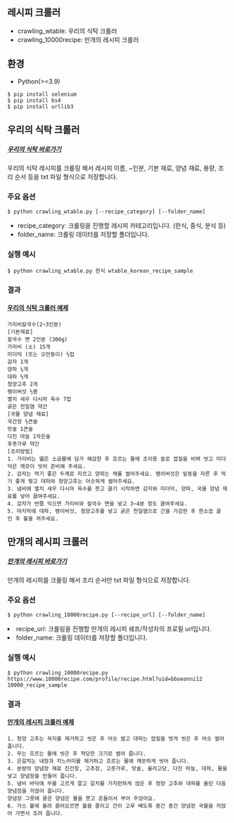 ## 레시피 크롤러

- crawling_wtable: 우리의 식탁 크롤러
- crawling_10000recipe: 만개의 레시피 크롤러

## 환경
- Python(>=3.9)

```
$ pip install selenium
$ pip install bs4
$ pip install urllib3
```

## 우리의 식탁 크롤러
##### [우리의 식탁 바로가기](https://wtable.co.kr/recipes)
우리의 식탁 레시피를 크롤링 해서 레시피 이름, ~인분, 기본 재료, 양념 재료, 용량, 조리 순서 등을 txt 파일 형식으로 저장합니다.

### 주요 옵션
```
$ python crawling_wtable.py [--recipe_category] [--folder_name]
```
- recipe_category: 크롤링을 진행할 레시피 카테고리입니다. (한식, 중식, 분식 등)
- folder_name: 크롤링 데이터를 저장할 폴더입니다.

### 실행 예시
```
$ python crawling_wtable.py 한식 wtable_korean_recipe_sample
```

### 결과
#### [우리의 식탁 크롤러 예제](https://github.com/iiVSX/lesik/blob/master/Crawling/sample_wtable_korean_recipe/%EA%B0%80%EB%A6%AC%EB%B9%84%EC%B9%BC%EA%B5%AD%EC%88%98.txt)
```
가리비칼국수(2~3인분)
[기본재료]
칼국수 면 2인분 (300g)
가리비 (소) 15개
미더덕 (또는 오만둥이) ½컵
감자 1개
양파 ¼개
대파 ⅓개
청양고추 2개
팽이버섯 ½봉 
멸치 새우 다시마 육수 7컵
굵은 천일염 약간
[국물 양념 재료]
국간장 ½큰술
맛술 1큰술
다진 마늘 1작은술
후춧가루 약간
[조리방법]
1. 가리비는 엷은 소금물에 담가 해감한 후 흐르는 물에 조리용 솔로 껍질을 비벼 씻고 미더덕은 깨끗이 씻어 준비해 주세요.
2. 감자는 먹기 좋은 두께로 자르고 양파는 채를 썰어주세요. 팽이버섯은 밑동을 자른 후 먹기 좋게 찢고 대파와 청양고추는 어슷하게 썰어주세요.
3. 냄비에 멸치 새우 다시마 육수를 붓고 끓기 시작하면 감자와 미더덕, 양파, 국물 양념 재료를 넣어 끓여주세요.
4. 감자가 반쯤 익으면 가리비와 칼국수 면을 넣고 3~4분 정도 끓여주세요.
5. 마지막에 대파, 팽이버섯, 청양고추를 넣고 굵은 천일염으로 간을 가감한 후 한소끔 끓인 후 불을 꺼주세요.
```


## 만개의 레시피 크롤러
##### [만개의 레시피 바로가기](https://www.10000recipe.com/chef/chef_list.html)
만개의 레시피를 크롤링 해서 조리 순서만 txt 파일 형식으로 저장합니다.

### 주요 옵션
```
$ python crawling_10000recipe.py [--recipe_url] [--folder_name]
```
<li>recipe_url: 크롤링을 진행할 만개의 레시피 쉐프/작성자의 프로필 url입니다.</li>
<li>folder_name: 크롤링 데이터를 저장할 폴더입니다.</li>

### 실행 예시
```
$ python crawling_10000recipe.py https://www.10000recipe.com/profile/recipe.html?uid=bboeonni12 10000_recipe_sample
```

### 결과
#### [만개의 레시피 크롤러 예제](https://github.com/iiVSX/lesik/blob/master/Crawling/sample_10000_recipe/%EA%B0%88%EC%B9%98%EB%AC%B4%EC%A1%B0%EB%A6%BC.txt)
```
1. 청양 고추는 꼭지를 제거하고 씻은 후 어슷 썰고 대파는 껍질을 벗겨 씻은 후 어슷 썰어 줍니다.
2. 무는 흐르는 물에 씻은 후 적당한 크기로 썰어 줍니다.
3. 은갈치는 내장과 지느러미를 제거하고 흐르는 물에 깨끗하게 씻어 줍니다.
4. 분량의 양념장 재료 진간장, 고추장, 고춧가루, 맛술, 올리고당, 다진 마늘, 대파, 물을 넣고 양념장을 만들어 줍니다.
5. 냄비 바닥에 무를 고르게 깔고 갈치를 가지런하게 얹은 후 청양 고추와 대파를 올린 다음 양념장을 끼얹어 줍니다. 
양념장 그릇에 묻은 양념은 물을 붓고 흔들어서 부어 주었어요.
6. 가스 불에 올려 끓어오르면 불을 줄이고 간이 고루 배도록 중간 중간 양념장 국물을 끼얹어 가면서 조려 줍니다.
```
